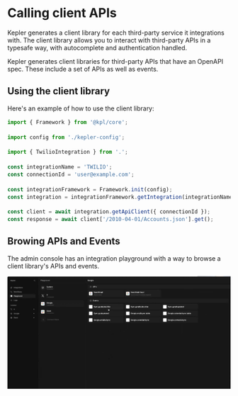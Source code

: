 # Calling client APIs

Kepler generates a client library for each third-party service it integrations with. The client library allows you to interact with third-party APIs in a typesafe way, with autocomplete and authentication handled.

Kepler generates client libraries for third-party APIs that have an OpenAPI spec. These include a set of APIs as well as events.

## Using the client library

Here's an example of how to use the client library:

```ts
import { Framework } from '@kpl/core';

import config from './kepler-config';

import { TwilioIntegration } from '.';

const integrationName = 'TWILIO';
const connectionId = 'user@example.com';

const integrationFramework = Framework.init(config);
const integration = integrationFramework.getIntegration(integrationName) as TwilioIntegration;

const client = await integration.getApiClient({ connectionId });
const response = await client['/2010-04-01/Accounts.json'].get();
```

## Browing APIs and Events

The admin console has an integration playground with a way to browse a client library's APIs and events.

![alt text](image.png)
